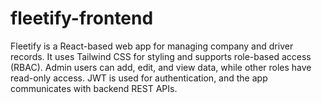 # fleetify-frontend
Fleetify is a React-based web app for managing company and driver records. It uses Tailwind CSS for styling and supports role-based access (RBAC). Admin users can add, edit, and view data, while other roles have read-only access. JWT is used for authentication, and the app communicates with backend REST APIs.
